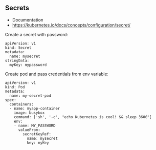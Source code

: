 ## Secrets

* Documentation
* https://kubernetes.io/docs/concepts/configuration/secret/


Create a secret with password:

```
apiVersion: v1
kind: Secret
metadata:
  name: mysecret
stringData:
  myKey: mypassword

```

Create pod and pass credentials from env variable:

```
apiVersion: v1
kind: Pod
metadata:
  name: my-secret-pod
spec:
  containers:
  - name: myapp-container
    image: busybox
    command: ['sh', '-c', "echo Kubernetes is cool! && sleep 3600"]
    env:
    - name: MY_PASSWORD
      valueFrom:
        secretKeyRef:
          name: mysecret
          key: myKey

```